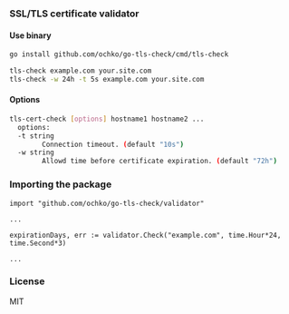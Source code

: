 ### SSL/TLS certificate validator

#### Use binary
```sh
go install github.com/ochko/go-tls-check/cmd/tls-check

tls-check example.com your.site.com
tls-check -w 24h -t 5s example.com your.site.com
```

#### Options
```sh
tls-cert-check [options] hostname1 hostname2 ...
  options:
  -t string
    	Connection timeout. (default "10s")
  -w string
    	Allowd time before certificate expiration. (default "72h")
```

### Importing the package

```golang
import "github.com/ochko/go-tls-check/validator"

...

expirationDays, err := validator.Check("example.com", time.Hour*24, time.Second*3)

...

```

### License

MIT
